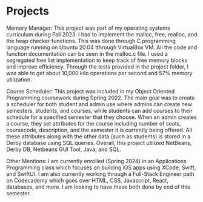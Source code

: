 # Projects

Memory Manager: This project was part of my operating systems curriculum during Fall 2023. I had to implement the malloc, free, realloc, and the heap checker functions. This was done through C programming language running on Ubuntu 20.04 tthrough VirtualBox VM. All the code and function documentation can be seen in the malloc.c file.  I used a segregated free list implementation to keep track of free memory blocks and improve efficiency. Through the tests provided in the project folder, I was able to get about 10,000 kilo operations per second and 57% memory utilization.

Course Scheduler: This project was included in my Object Oriented Programming coursework during Spring 2022. The main goal was to create a scheduler for both student and admin use where admins can create new semesters, students, and courses, while students can add courses to their schedule for a specified semester that they choose. When an admin creates a course, they set attributes for the course including number of seats, coursecode, description, and the semester it is currently being offered. All these attributes along with the other data (such as students) is stored in a Derby database using SQL queries. Overall, this project utilized NetBeans, Derby DB, Netbeans GUI Tool, Java, and SQL.

Other Mentions: I am currently enrolled (Spring 2024) in an Applications Programming class which focuses on building iOS apps using XCode, Swift, and SwiftUI. I am also currently working through a Full-Stack Engineer path on Codecademy which goes over HTML, CSS, Javascript, React, databases, and more. I am looking to have these both done by end of this semester.
